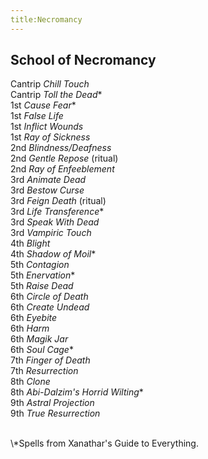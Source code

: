 ```yaml
---
title:Necromancy
---
```


## School of Necromancy

Cantrip *Chill Touch*<br/>
Cantrip *Toll the Dead*\*<br/>
1st *Cause Fear*\*<br/>
1st *False Life*<br/>
1st *Inflict Wounds*<br/>
1st *Ray of Sickness*<br/>
2nd *Blindness/Deafness*<br/>
2nd *Gentle Repose* (ritual)<br/>
2nd *Ray of Enfeeblement*<br/>
3rd *Animate Dead*<br/>
3rd *Bestow Curse*<br/>
3rd *Feign Death* (ritual)<br/>
3rd *Life Transference*\*<br/>
3rd *Speak With Dead*<br/>
3rd *Vampiric Touch*<br/>
4th *Blight*<br/>
4th *Shadow of Moil*\*<br/>
5th *Contagion*<br/>
5th *Enervation*\*<br/>
5th *Raise Dead*<br/>
6th *Circle of Death*<br/>
6th *Create Undead*<br/>
6th *Eyebite*<br/>
6th *Harm*<br/>
6th *Magik Jar*<br/>
6th *Soul Cage*\*<br/>
7th *Finger of Death*<br/>
7th *Resurrection*<br/>
8th *Clone*<br/>
8th *Abi-Dalzim's Horrid Wilting*\*<br/>
9th *Astral Projection*<br/>
9th *True Resurrection*<br/>

<br/>
\*Spells from Xanathar's Guide to Everything. 
